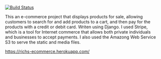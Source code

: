  [![Build Status](https://travis-ci.org/richdevelopments/ecommerce-app.svg?branch=master)](https://travis-ci.org/richdevelopments/ecommerce-app) 
 
This an e-commerce project that displays products for sale, allowing customers to search for and add products to a cart, and then pay for the products with a credit or debit card. Writen using Django.
I used Stripe, which is a tool for Internet commerce that allows both private individuals and businesses to accept payments.
I also used the Amazong Web Service S3 to serve the static and media files.

https://richs-ecommerce.herokuapp.com/


